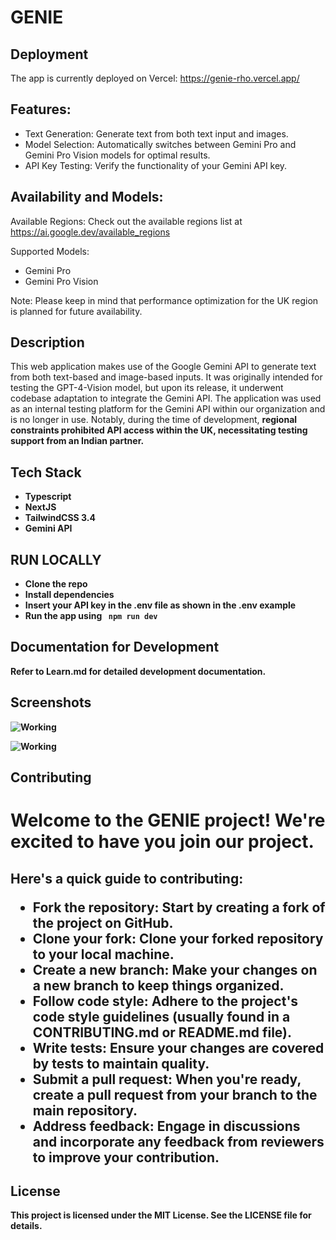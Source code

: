 
# GENIE 

## Deployment

The app is currently deployed on Vercel: https://genie-rho.vercel.app/


## Features:
- Text Generation: Generate text from both text input and images.
- Model Selection: Automatically switches between Gemini Pro and Gemini Pro Vision models for optimal results.
- API Key Testing: Verify the functionality of your Gemini API key.


## Availability and Models: 

Available Regions: Check out the available regions list at https://ai.google.dev/available_regions

Supported Models:

- Gemini Pro
- Gemini Pro Vision

Note: Please keep in mind that performance optimization for the UK region is planned for future availability.

## Description

This web application makes use of the Google Gemini API to generate text from both text-based and image-based inputs. It was originally intended for testing the GPT-4-Vision model, but upon its release, it underwent codebase adaptation to integrate the Gemini API. The application was used as an internal testing platform for the Gemini API within our organization and is no longer in use. Notably, during the time of development, <strong>regional constraints prohibited API access within the UK<strong>, necessitating testing support from an Indian partner.


## Tech Stack

- Typescript
- NextJS
- TailwindCSS 3.4 
- Gemini API


## RUN LOCALLY

<ul>
<li>Clone the repo</li>
<li>Install dependencies</li>
<li> Insert your API key in the .env file as shown in the .env example</li>
<li>Run the app using <code> npm run dev</code></li>
</ul>


## Documentation for Development

Refer to Learn.md for detailed development documentation.



## Screenshots

![Working ](<SCREENSHOTS/Screenshot 2023-12-25 at 8.11.37 PM.png>)

![Working](<SCREENSHOTS/Screenshot 2023-12-25 at 9.31.21 PM.png>) 


## Contributing

<h1> Welcome to the GENIE project! We're excited to have you join our project. <h2>

Here's a quick guide to contributing:

- Fork the repository: Start by creating a fork of the project on GitHub.
- Clone your fork: Clone your forked repository to your local machine.
- Create a new branch: Make your changes on a new branch to keep things organized.
- Follow code style: Adhere to the project's code style guidelines (usually found in a CONTRIBUTING.md or README.md file).
- Write tests: Ensure your changes are covered by tests to maintain quality.
- Submit a pull request: When you're ready, create a pull request from your branch to the main repository.
- Address feedback: Engage in discussions and incorporate any feedback from reviewers to improve your contribution.

## License

This project is licensed under the MIT License. See the LICENSE file for details.